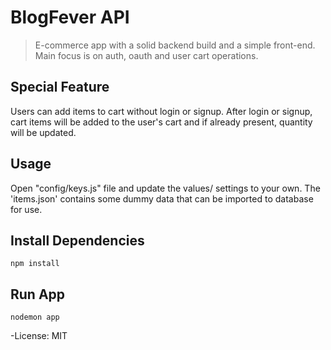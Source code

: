 # BlogFever API

> E-commerce app with a solid backend build and a simple front-end. Main focus is on auth, oauth and user cart operations.

## Special Feature

Users can add items to cart without login or signup. After login or signup, cart items will be added to the user's cart and if already present, quantity will be updated.

## Usage

Open "config/keys.js" file and update the values/ settings to your own. The 'items.json' contains some dummy data that can be imported to database for use.

## Install Dependencies

```
npm install
```

## Run App

```
nodemon app
```

-License: MIT
